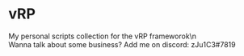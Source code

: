 # vRP
My personal scripts collection for the vRP frameworok\n<br/>
Wanna talk about some business? Add me on discord: zJu1C3#7819

